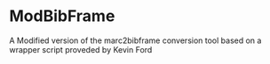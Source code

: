 ModBibFrame
===========

A Modified version of the marc2bibframe conversion tool based on a wrapper script proveded by Kevin Ford
